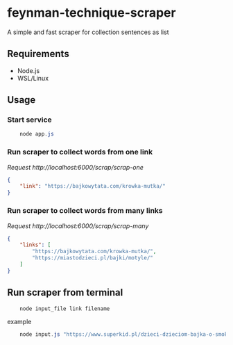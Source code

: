 # feynman-technique-scraper
A simple and fast scraper for collection sentences as list

## Requirements

- Node.js
- WSL/Linux

## Usage

### Start service
``` powershell
    node app.js
```

### Run scraper to collect words from one link

*Request http://localhost:6000/scrap/scrap-one*
``` json
{
    "link": "https://bajkowytata.com/krowka-mutka/"
}
```

### Run scraper to collect words from many links

*Request http://localhost:6000/scrap/scrap-many*
``` json
{
    "links": [
        "https://bajkowytata.com/krowka-mutka/",
        "https://miastodzieci.pl/bajki/motyle/"
    ]
}
```

## Run scraper from terminal

``` powershell
    node input_file link filename
```

example
``` powershell
    node input.js "https://www.superkid.pl/dzieci-dzieciom-bajka-o-smoku-i-krolewnie" ./test.txt
```

